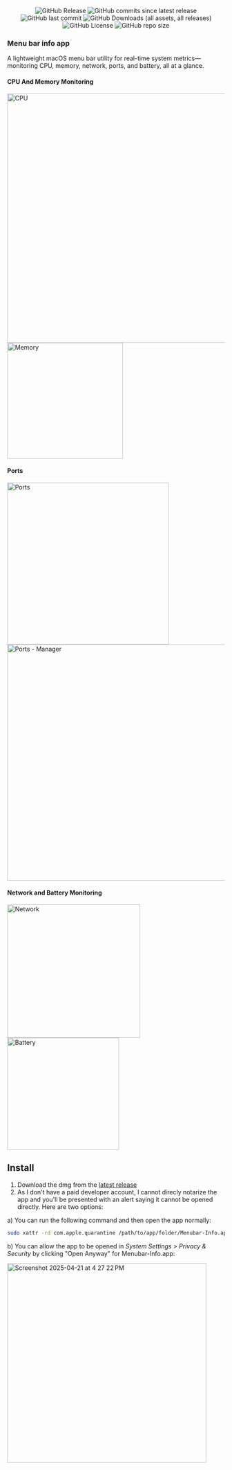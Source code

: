 <p align="center">
  <img alt="GitHub Release" src="https://img.shields.io/github/v/release/Thinkr1/Menubar-Info?style=for-the-badge">
  <img alt="GitHub commits since latest release" src="https://img.shields.io/github/commits-since/Thinkr1/Menubar-Info/latest?style=for-the-badge">
  <img alt="GitHub last commit" src="https://img.shields.io/github/last-commit/Thinkr1/Menubar-Info?style=for-the-badge">
  <img alt="GitHub Downloads (all assets, all releases)" src="https://img.shields.io/github/downloads/Thinkr1/Menubar-Info/total?style=for-the-badge">
  <img alt="GitHub License" src="https://img.shields.io/github/license/Thinkr1/Menubar-Info?style=for-the-badge">
  <img alt="GitHub repo size" src="https://img.shields.io/github/repo-size/Thinkr1/Menubar-Info?style=for-the-badge">
</p>

### Menu bar info app

A lightweight macOS menu bar utility for real-time system metrics—monitoring CPU, memory, network, ports, and battery, all at a glance.

#### CPU And Memory Monitoring

<img width="576" alt="CPU" src="https://github.com/user-attachments/assets/8346086d-d62b-405f-88e5-4707a42b96b2" />
<img width="268" alt="Memory" src="https://github.com/user-attachments/assets/f57888e9-eb82-46e1-90ab-62d22659b478" />

#### Ports

<img width="374" alt="Ports" src="https://github.com/user-attachments/assets/4f7da2e5-fde5-449a-a6d9-c3a216262e2c" />
<img width="546" alt="Ports - Manager" src="https://github.com/user-attachments/assets/e2d6e749-488c-4875-9f73-50ad02e08109" />

#### Network and Battery Monitoring

<img width="308" alt="Network" src="https://github.com/user-attachments/assets/19a2c086-2a8b-4d26-9c50-544ac90c235f" />
<img width="259" alt="Battery" src="https://github.com/user-attachments/assets/7b89facd-8e7a-4269-a01a-750a0bf4e3e6" />

## Install

1. Download the dmg from the [latest release](https://github.com/Thinkr1/Menubar-Info/releases)
2. As I don't have a paid developer account, I cannot direcly notarize the app and you'll be presented with an alert saying it cannot be opened directly. Here are two options:

a) You can run the following command and then open the app normally: 

```sh
sudo xattr -rd com.apple.quarantine /path/to/app/folder/Menubar-Info.app
```

b) You can allow the app to be opened in *System Settings > Privacy & Security* by clicking "Open Anyway" for Menubar-Info.app:

<img width="461" alt="Screenshot 2025-04-21 at 4 27 22 PM" src="https://github.com/user-attachments/assets/64336344-39dc-476f-87cd-6fc209e7122f" />
